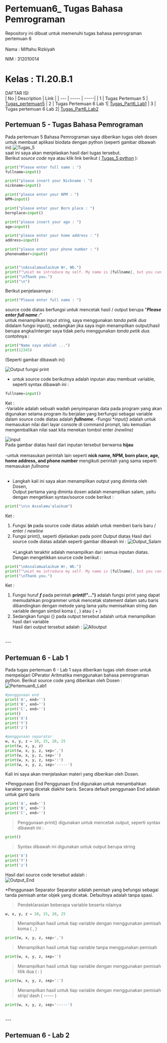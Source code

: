 # Pertemuan6_ Tugas Bahasa Pemrograman

Repository ini dibuat untuk memenuhi tugas bahasa pemrograman pertemuan 6 <br> <br>
Nama : Miftahu Rizkiyah

NIM  : 312010014

Kelas : TI.20.B.1
<br>
==========================
DAFTAR ISI <br>
| No | Description | Link |
| --- | ----- | -----|
| 1 | Tugas Pertemuan 5 | [Tugas_pertemuan5](#pertemuan-5---tugas-bahasa-pemrograman)
| 2 | Tugas Pertemuan 6 Lab 1| [Tugas_Part6_Lab1](#pertemuan-6---lab-1)
| 3 | Tugas pertemuan 6 Lab 2| [Tugas_Part6_Lab2](#pertemuan-6---lab-2)
<br>


## Pertemuan 5 - Tugas Bahasa Pemrograman

Pada pertemuan 5 Bahasa Pemrograman saya diberikan tugas oleh dosen untuk membuat aplikasi biodata dengan python (seperti gambar dibawah ini)
![Tugas_5](pict/Tugas_Part5.PNG)<br>
saat ini saya akan menjelaskan hasil dari tugas tersebut.<br>
Berikut *source code* nya atau klik link berikut ( [Tugas_5 python](tugas_p5.py) ): <br>
``` python
print("Please enter full name : ")
fullname=input()

print("please insert your Nickname : ")
nickname=input()

print("please enter your NPM : ")
NPM=input()

print("please enter your Born place : ")
bornplace=input()

print("please insert your age : ")
age=input()

print("please enter your home address : ")
address=input()

print("please enter your phone number : ")
phonenumber=input()


print("\nAssalamualaikum Wr, Wb.")
print(f"\nLet me introduce my self. My name is {fullname}, but you can call me {nickname}. My NPM is {NPM}. I was Born in {bornplace} and i am {age} years old. I am very glad if you want to invite my house in {address}. So, don't forget to call me before with the number {phonenumber}.")
print("\nThank you.")
print("\n")
```
Berikut penjelasannya :<br>
``` python
print("Please enter full name : ")
```
source code diatas berfungsi untuk mencetak hasil / output berupa "***Please enter full name :***" <br>
untuk menampilkan input string, saya menggunakan *tanda petik dua* didalam fungsi input(), sedangkan jika saya ingin menampilkan output/hasil berupa angka/interger saya tidak perlu menggunakan *tanda petik dua*. contohnya :
```python
print("Nama saya adalah ...")
print(12345)
```
(Seperti gambar dibawah ini)

![Output fungsi print](pict/output_print.PNG)<br>
* untuk source code berikutnya adalah inputan atau membuat variable, seperti syntax dibawah ini :
```python
fullname=input()
```
Ket : <br>
-Variable adalah sebuah wadah penyimpanan data pada program yang akan digunakan selama program itu berjalan yang berfungsi sebagai variable dalam source code diatas adalah ***fullname***.
-Fungsi **input()* adalah untuk memasukan nilai dari layar console di command prompt, lalu kemudian mengembalikan nilai saat kita menekan tombol enter *(newline)*<br>


![input](pict/Input_Nama.PNG)<br>
Pada gambar diatas hasil dari inputan tersebut berwarna **hijau**<br><br>
-untuk memasukan perintah lain seperti **nick name, NPM, born place, age, home address, and phone number** mengikuti perintah yang sama seperti memasukan *fullname* <br>
<br>
* Langkah kali ini saya akan menampilkan output yang diminta oleh Dosen,<br>
Output pertama yang diminta dosen adalah menampilkan salam, yaitu dengan mengetikan syntax/source code berikut :
```python
print("\n\n Assalamu'alaikum")
```
Ket :
1. Fungsi ***\n*** pada source code diatas adalah untuk memberi baris baru / enter / *newline*
2. Fungsi print(), seperti dijelaskan pada point *Output* diatas
Hasil dari source code diatas adalah seperti gambar dibawah ini :
![Output_Salam](pict/Assalamu'alaikum.PNG)<br><br>
*Langkah terakhir adalah menampilkan dari semua inputan diatas. Dengan mengetikkan source code berikut : <br>
```python
print("\nAssalamualaikum Wr, Wb.")
print(f"\nLet me introduce my self. My name is {fullname}, but you can call me {nickname}. My NPM is {NPM}. I was Born in {bornplace} and i am {age} years old. I am very glad if you want to invite my house in {address}. So, don't forget to call me before with the number {phonenumber}.")
print("\nThank you.")
```

Ket :
1. Fungsi huruf ***f*** pada perintah **print(f"...")** adalah fungsi print yang dapat memudahkan programmer untuk mencetak statement dalam satu baris dibandingkan dengan metode yang lama yaitu memisahkan string dan variable dengan simbol koma ( , ) atau ( + )<br>
2. Sedangkan fungsi {} pada output tersebut adalah untuk menampilkan hasil dari variable<br>
Hasil dari output tersebut adalah :
![Alloutput](pict/All_Output.PNG)

<br>
---
<br>

## Pertemuan 6 - Lab 1

Pada tugas pertemuan 6 - Lab 1 saya diberikan tugas oleh dosen untuk mempelajari OPerator Aritmatika menggunakan bahasa pemrograman python. Berikut source code yang diberikan oleh Dosen :
![Pertemuan6_Lab1](pict/Part6_Lab1.PNG)<br>
```python
#penggunaan end
print('A', end='')
print('B', end='')
print('C', end='')
print()
print('X')
print('Y')
print('z')

#penggunaan separator
w, x, y, z = 10, 15, 20, 25
print(w, x, y, z)
print(w, x, y, z, sep=',')
print(w, x, y, z, sep='')
print(w, x, y, z, sep=':')
print(w, x, y, z, sep='-----')
```
Kali ini saya akan menjelaskan materi yang diberikan oleh Dosen.<br>

*Penggunaan End
Penggunaan End digunakan untuk menambahkan karakter yang dicetak diakhir baris. Secara default penggunaan End adalah untuk ganti baris
```python
print('A', end='')
print('B', end='')
print('C', end='')
```

> Penggunaan print() digunakan untuk mencetak output, seperti syntax dibawah ini :
```python
print()
```

> Syntax dibawah ini digunakan untuk output berupa string
```python
print('X')
print('Y')
print('z')
```



Hasil dari source code tersebut adalah :<br>
![Output_End](pict/Part6_End.PNG)<br>

*Penggunaan Separator
Separator adalah pemisah yang befungsi sebagai tanda pemisah antar objek yang dicetak. Defaultnya adalah tanpa spasi.<br>

>Pendeklarasian beberapa variable beserta nilainya
```python
w, x, y, z = 10, 15, 20, 25
```
>Menampilkan hasil untuk tiap variable dengan menggunakan pemisah koma ( , )
```python
print(w, x, y, z, sep=',')
```
>Menampilkan hasil untuk tiap variable tanpa menggunakan pemisah
```python
print(w, x, y, z, sep='')
```
>Menampilkan hasil untuk tiap variable dengan menggunakan pemisah titik dua ( : )
```python
print(w, x, y, z, sep=':')
```
>Menampilkan hasil untuk tiap variable dengan menggunakan pemisah strip/ dash ( ----- )
```python
print(w, x, y, z, sep='-----')
```



<br>
---
<br>

## Pertemuan 6 - Lab 2


 








